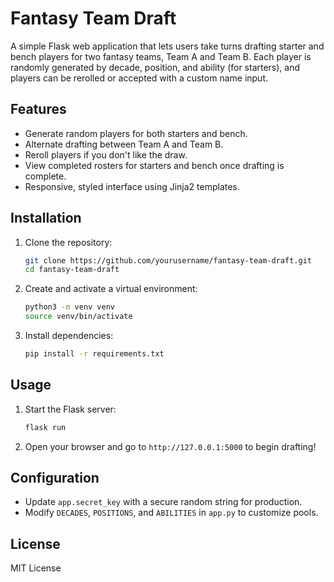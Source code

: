 # Fantasy Team Draft

A simple Flask web application that lets users take turns drafting starter and bench players for two fantasy teams, Team A and Team B. Each player is randomly generated by decade, position, and ability (for starters), and players can be rerolled or accepted with a custom name input.

## Features

- Generate random players for both starters and bench.
- Alternate drafting between Team A and Team B.
- Reroll players if you don't like the draw.
- View completed rosters for starters and bench once drafting is complete.
- Responsive, styled interface using Jinja2 templates.

## Installation

1. Clone the repository:
   ```bash
   git clone https://github.com/yourusername/fantasy-team-draft.git
   cd fantasy-team-draft
   ```
2. Create and activate a virtual environment:
   ```bash
   python3 -m venv venv
   source venv/bin/activate
   ```
3. Install dependencies:
   ```bash
   pip install -r requirements.txt
   ```

## Usage

1. Start the Flask server:
   ```bash
   flask run
   ```
2. Open your browser and go to `http://127.0.0.1:5000` to begin drafting!

## Configuration

- Update `app.secret_key` with a secure random string for production.
- Modify `DECADES`, `POSITIONS`, and `ABILITIES` in `app.py` to customize pools.

## License

MIT License
